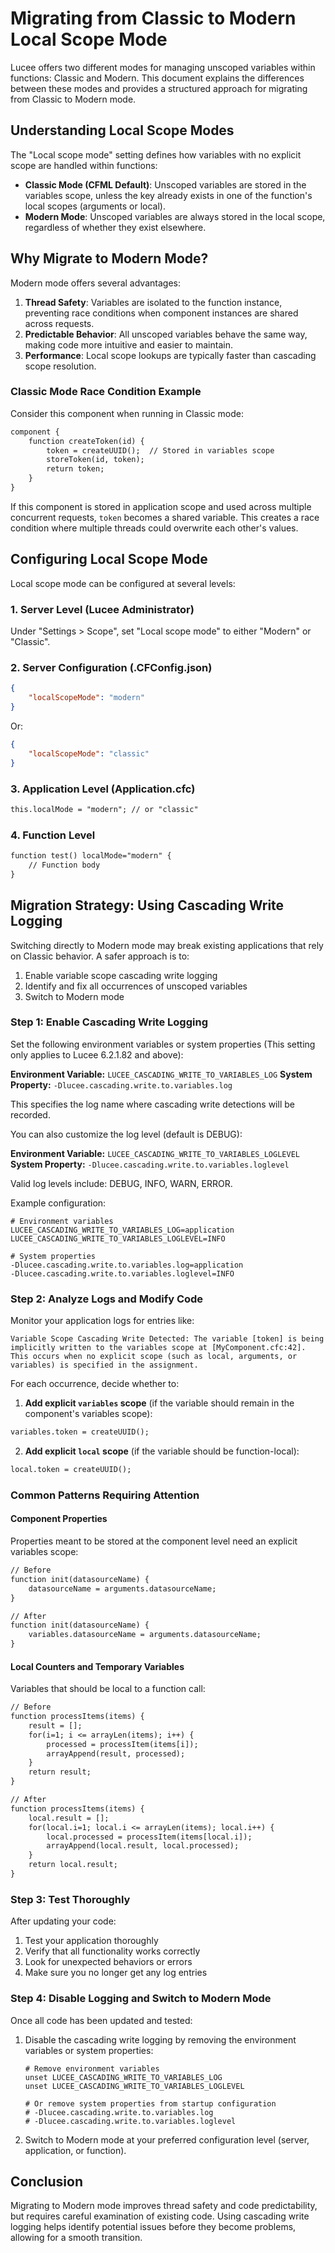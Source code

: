 <!--
{
  "title": "Localmode, how to migrate from migrating from Classic to Modern Local Scope Mode",
  "id": "local-scope-migration",
  "categories": ["scopes", "variables", "migration"],
  "description": "Guide for safely migrating your Lucee application from classic to modern local scope mode",
  "keywords": [
    "local scope",
    "variables",
    "migration",
    "scope mode",
    "classic mode",
    "modern mode"
  ]
}
-->

# Migrating from Classic to Modern Local Scope Mode

Lucee offers two different modes for managing unscoped variables within functions: Classic and Modern. This document explains the differences between these modes and provides a structured approach for migrating from Classic to Modern mode.

## Understanding Local Scope Modes

The "Local scope mode" setting defines how variables with no explicit scope are handled within functions:

* **Classic Mode (CFML Default)**: Unscoped variables are stored in the variables scope, unless the key already exists in one of the function's local scopes (arguments or local).
* **Modern Mode**: Unscoped variables are always stored in the local scope, regardless of whether they exist elsewhere.

## Why Migrate to Modern Mode?

Modern mode offers several advantages:

1. **Thread Safety**: Variables are isolated to the function instance, preventing race conditions when component instances are shared across requests.
2. **Predictable Behavior**: All unscoped variables behave the same way, making code more intuitive and easier to maintain.
3. **Performance**: Local scope lookups are typically faster than cascading scope resolution.

### Classic Mode Race Condition Example

Consider this component when running in Classic mode:

```cfml
component {
    function createToken(id) {
        token = createUUID();  // Stored in variables scope
        storeToken(id, token);
        return token;
    }
}
```

If this component is stored in application scope and used across multiple concurrent requests, `token` becomes a shared variable. This creates a race condition where multiple threads could overwrite each other's values.

## Configuring Local Scope Mode

Local scope mode can be configured at several levels:

### 1. Server Level (Lucee Administrator)

Under "Settings > Scope", set "Local scope mode" to either "Modern" or "Classic".

### 2. Server Configuration (.CFConfig.json)

```json
{
    "localScopeMode": "modern"
}
```

Or:

```json
{
    "localScopeMode": "classic"
}
```

### 3. Application Level (Application.cfc)

```cfml
this.localMode = "modern"; // or "classic"
```

### 4. Function Level

```cfml
function test() localMode="modern" {
    // Function body
}
```

## Migration Strategy: Using Cascading Write Logging

Switching directly to Modern mode may break existing applications that rely on Classic behavior. A safer approach is to:

1. Enable variable scope cascading write logging
2. Identify and fix all occurrences of unscoped variables
3. Switch to Modern mode

### Step 1: Enable Cascading Write Logging

Set the following environment variables or system properties (This setting only applies to Lucee 6.2.1.82 and above):

**Environment Variable:** `LUCEE_CASCADING_WRITE_TO_VARIABLES_LOG`
**System Property:** `-Dlucee.cascading.write.to.variables.log`

This specifies the log name where cascading write detections will be recorded.

You can also customize the log level (default is DEBUG):

**Environment Variable:** `LUCEE_CASCADING_WRITE_TO_VARIABLES_LOGLEVEL`
**System Property:** `-Dlucee.cascading.write.to.variables.loglevel`

Valid log levels include: DEBUG, INFO, WARN, ERROR.

Example configuration:

```
# Environment variables
LUCEE_CASCADING_WRITE_TO_VARIABLES_LOG=application
LUCEE_CASCADING_WRITE_TO_VARIABLES_LOGLEVEL=INFO

# System properties
-Dlucee.cascading.write.to.variables.log=application
-Dlucee.cascading.write.to.variables.loglevel=INFO
```

### Step 2: Analyze Logs and Modify Code

Monitor your application logs for entries like:

```
Variable Scope Cascading Write Detected: The variable [token] is being implicitly written to the variables scope at [MyComponent.cfc:42]. This occurs when no explicit scope (such as local, arguments, or variables) is specified in the assignment.
```

For each occurrence, decide whether to:

1. **Add explicit `variables` scope** (if the variable should remain in the component's variables scope):

```cfml
variables.token = createUUID();
```

2. **Add explicit `local` scope** (if the variable should be function-local):

```cfml
local.token = createUUID();
```

### Common Patterns Requiring Attention

#### Component Properties

Properties meant to be stored at the component level need an explicit variables scope:

```cfml
// Before
function init(datasourceName) {
    datasourceName = arguments.datasourceName;
}

// After
function init(datasourceName) {
    variables.datasourceName = arguments.datasourceName;
}
```

#### Local Counters and Temporary Variables

Variables that should be local to a function call:

```cfml
// Before
function processItems(items) {
    result = [];
    for(i=1; i <= arrayLen(items); i++) {
        processed = processItem(items[i]);
        arrayAppend(result, processed);
    }
    return result;
}

// After
function processItems(items) {
    local.result = [];
    for(local.i=1; local.i <= arrayLen(items); local.i++) {
        local.processed = processItem(items[local.i]);
        arrayAppend(local.result, local.processed);
    }
    return local.result;
}
```

### Step 3: Test Thoroughly

After updating your code:

1. Test your application thoroughly
2. Verify that all functionality works correctly
3. Look for unexpected behaviors or errors
4. Make sure you no longer get any log entries 

### Step 4: Disable Logging and Switch to Modern Mode

Once all code has been updated and tested:

1. Disable the cascading write logging by removing the environment variables or system properties:

   ```
   # Remove environment variables
   unset LUCEE_CASCADING_WRITE_TO_VARIABLES_LOG
   unset LUCEE_CASCADING_WRITE_TO_VARIABLES_LOGLEVEL
   
   # Or remove system properties from startup configuration
   # -Dlucee.cascading.write.to.variables.log
   # -Dlucee.cascading.write.to.variables.loglevel
   ```

2. Switch to Modern mode at your preferred configuration level (server, application, or function).

## Conclusion

Migrating to Modern mode improves thread safety and code predictability, but requires careful examination of existing code. Using cascading write logging helps identify potential issues before they become problems, allowing for a smooth transition.
